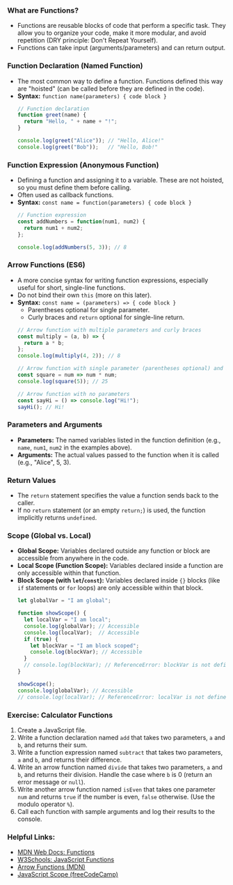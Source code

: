### What are Functions?
*   Functions are reusable blocks of code that perform a specific task. They allow you to organize your code, make it more modular, and avoid repetition (DRY principle: Don't Repeat Yourself).
*   Functions can take input (arguments/parameters) and can return output.

### Function Declaration (Named Function)
*   The most common way to define a function. Functions defined this way are "hoisted" (can be called before they are defined in the code).
*   **Syntax:** `function name(parameters) { code block }`
    ```javascript
    // Function declaration
    function greet(name) {
      return "Hello, " + name + "!";
    }

    console.log(greet("Alice")); // "Hello, Alice!"
    console.log(greet("Bob"));   // "Hello, Bob!"
    ```

### Function Expression (Anonymous Function)
*   Defining a function and assigning it to a variable. These are not hoisted, so you must define them before calling.
*   Often used as callback functions.
*   **Syntax:** `const name = function(parameters) { code block }`
    ```javascript
    // Function expression
    const addNumbers = function(num1, num2) {
      return num1 + num2;
    };

    console.log(addNumbers(5, 3)); // 8
    ```

### Arrow Functions (ES6)
*   A more concise syntax for writing function expressions, especially useful for short, single-line functions.
*   Do not bind their own `this` (more on this later).
*   **Syntax:** `const name = (parameters) => { code block }`
    *   Parentheses optional for single parameter.
    *   Curly braces and `return` optional for single-line return.
    ```javascript
    // Arrow function with multiple parameters and curly braces
    const multiply = (a, b) => {
      return a * b;
    };
    console.log(multiply(4, 2)); // 8

    // Arrow function with single parameter (parentheses optional) and implicit return
    const square = num => num * num;
    console.log(square(5)); // 25

    // Arrow function with no parameters
    const sayHi = () => console.log("Hi!");
    sayHi(); // Hi!
    ```

### Parameters and Arguments
*   **Parameters:** The named variables listed in the function definition (e.g., `name`, `num1`, `num2` in the examples above).
*   **Arguments:** The actual values passed to the function when it is called (e.g., "Alice", 5, 3).

### Return Values
*   The `return` statement specifies the value a function sends back to the caller.
*   If no `return` statement (or an empty `return;`) is used, the function implicitly returns `undefined`.

### Scope (Global vs. Local)
*   **Global Scope:** Variables declared outside any function or block are accessible from anywhere in the code.
*   **Local Scope (Function Scope):** Variables declared inside a function are only accessible within that function.
*   **Block Scope (with `let`/`const`):** Variables declared inside `{}` blocks (like `if` statements or `for` loops) are only accessible within that block.
    ```javascript
    let globalVar = "I am global";

    function showScope() {
      let localVar = "I am local";
      console.log(globalVar); // Accessible
      console.log(localVar);  // Accessible
      if (true) {
        let blockVar = "I am block scoped";
        console.log(blockVar); // Accessible
      }
      // console.log(blockVar); // ReferenceError: blockVar is not defined (outside block scope)
    }

    showScope();
    console.log(globalVar); // Accessible
    // console.log(localVar); // ReferenceError: localVar is not defined (outside function scope)
    ```

### Exercise: Calculator Functions
1.  Create a JavaScript file.
2.  Write a function declaration named `add` that takes two parameters, `a` and `b`, and returns their sum.
3.  Write a function expression named `subtract` that takes two parameters, `a` and `b`, and returns their difference.
4.  Write an arrow function named `divide` that takes two parameters, `a` and `b`, and returns their division. Handle the case where `b` is 0 (return an error message or `null`).
5.  Write another arrow function named `isEven` that takes one parameter `num` and returns `true` if the number is even, `false` otherwise. (Use the modulo operator `%`).
6.  Call each function with sample arguments and log their results to the console.

### Helpful Links:
*   [MDN Web Docs: Functions](https://developer.mozilla.org/en-US/docs/Web/JavaScript/Guide/Functions)
*   [W3Schools: JavaScript Functions](https://www.w3schools.com/js/js_functions.asp)
*   [Arrow Functions (MDN)](https://developer.mozilla.org/en-US/docs/Web/JavaScript/Reference/Functions/Arrow_functions)
*   [JavaScript Scope (freeCodeCamp)](https://www.freecodecamp.org/news/javascript-scope-tutorial/)
